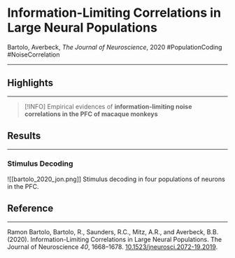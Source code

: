 # Information-Limiting Correlations in Large Neural Populations
Bartolo, Averbeck, _The Journal of Neuroscience_, 2020
#PopulationCoding #NoiseCorrelation 

---

## Highlights
---

> [!INFO]
> Empirical evidences of **information-limiting noise correlations in the PFC of macaque monkeys**


## Results
---
### Stimulus Decoding
![[bartolo_2020_jon.png]]
Stimulus decoding in four populations of neurons in the PFC. 

## Reference
---
Ramon Bartolo, Bartolo, R., Saunders, R.C., Mitz, A.R., and Averbeck, B.B. (2020). Information-Limiting Correlations in Large Neural Populations. The Journal of Neuroscience _40_, 1668–1678. [10.1523/jneurosci.2072-19.2019](https://doi.org/10.1523/jneurosci.2072-19.2019).